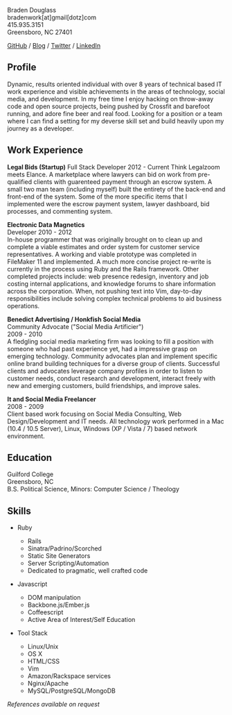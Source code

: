 Braden Douglass  
bradenwork[at]gmail[dotz]com  
415.935.3151  
Greensboro, NC 27401

[GitHub](http://github.com/braidn) / 
[Blog](http://cloudbacon.com) / 
[Twitter](http://twitter.com/braidn) / 
[LinkedIn](http://linkedin.com/in/bradendouglass)

Profile
----------------

Dynamic, results oriented individual with over 8 years of technical based IT work experience and visible achievements in the areas of technology, social media, and development. In my free time I enjoy hacking on throw-away code and open source projects, being pushed by Crossfit and barefoot running, and adore fine beer and real food. Looking for a position or a team where I can find a setting for my deverse skill set and build heavily upon my journey as a developer.

Work Experience
---------------
__Legal Bids (Startup)__
Full Stack Developer
2012 - Current
Think Legalzoom meets Elance. A marketplace where lawyers can bid on work 
from pre-qualified clients with guarenteed payment through an escrow system.
A small two man team (including myself) built the entirety of the back-end
and front-end of the system. Some of the more specific items that I implemented 
were the escrow payment system, lawyer dashboard, bid processes, and commenting
system.

__Electronic Data Magnetics__   
Developer
2010 - 2012  
In-house programmer that was originally brought on to clean up and
complete a viable estimates and order system for customer service
representatives. A working and viable prototype was completed in
FileMaker 11 and implemented. A much more concise project re-write is
currently in the process using Ruby and the Rails framework. Other
completed projects include: web presence redesign, inventory and job
costing internal applications, and knowledge forums
to share information across the corporation. When, not pushing text
into Vim, day-to-day responsibilities include solving complex technical problems to aid business operations.

__Benedict Advertising / Honkfish Social Media__  
Community Advocate ("Social Media Artificier")  
2009 - 2010  
A fledgling social media marketing firm was looking to fill a position with someone who had past experience yet, had a impressive grasp on emerging technology.  Community advocates  plan and implement specific online brand building techniques for a diverse group of clients.  Successful clients and advocates leverage company profiles in order to listen to customer needs, conduct research and development, interact freely with new and emerging customers, build friendships, and improve sales.

__It and Social Media Freelancer__  
2008 - 2009  
Client based work focusing on Social Media Consulting, Web Design/Development and IT needs. All technology work performed in a Mac (10.4 / 10.5 Server), Linux, Windows (XP / Vista / 7) based network environment.

Education
---------------  
Guilford College  
Greensboro, NC  
B.S. Political Science, Minors: Computer Science / Theology  

Skills
----------------

* Ruby
  * Rails
  * Sinatra/Padrino/Scorched
  * Static Site Generators
  * Server Scripting/Automation
  * Dedicated to pragmatic, well crafted code

* Javascript
  * DOM manipulation
  * Backbone.js/Ember.js
  * Coffeescript
  * Active Area of Interest/Self Education

* Tool Stack
  * Linux/Unix
  * OS X
  * HTML/CSS
  * Vim
  * Amazon/Rackspace services
  * Nginx/Apache
  * MySQL/PostgreSQL/MongoDB

_References available on request_  
